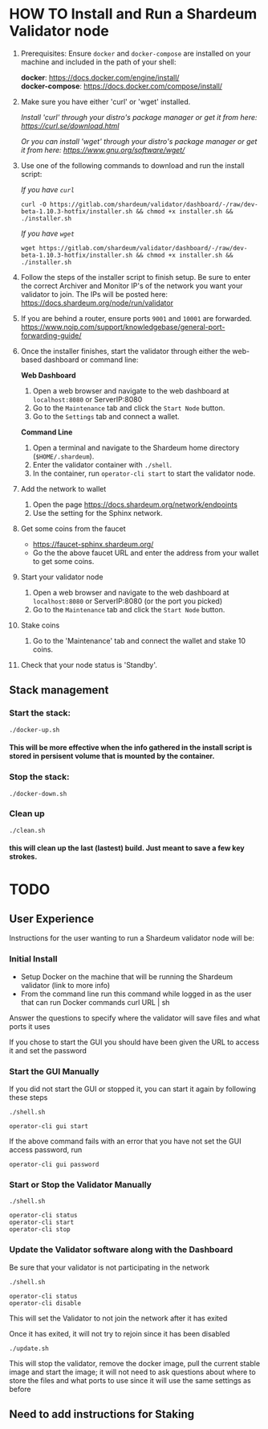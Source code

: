 # HOW TO Install and Run a Shardeum Validator node

1. Prerequisites: Ensure `docker` and `docker-compose` are installed on your machine and included in the path of your shell:

	__docker__: https://docs.docker.com/engine/install/  
	__docker-compose__: https://docs.docker.com/compose/install/

2. Make sure you have either 'curl' or 'wget' installed.

    _Install 'curl' through your distro's package manager or get it from here: https://curl.se/download.html_

    _Or you can install 'wget' through your distro's package manager or get it from here: https://www.gnu.org/software/wget/_

3. Use one of the following commands to download and run the install script:

	_If you have `curl`_
	```
	curl -O https://gitlab.com/shardeum/validator/dashboard/-/raw/dev-beta-1.10.3-hotfix/installer.sh && chmod +x installer.sh && ./installer.sh
	```

	_If you have `wget`_
	```
	wget https://gitlab.com/shardeum/validator/dashboard/-/raw/dev-beta-1.10.3-hotfix/installer.sh && chmod +x installer.sh && ./installer.sh
	```

4. Follow the steps of the installer script to finish setup. Be sure to enter the correct Archiver and Monitor IP's of the network you want your validator to join. The IPs will be posted here: https://docs.shardeum.org/node/run/validator

5. If you are behind a router, ensure ports `9001` and `10001` are forwarded.  
	https://www.noip.com/support/knowledgebase/general-port-forwarding-guide/

6. Once the installer finishes, start the validator through either the web-based dashboard or command line:

	__Web Dashboard__

	1. Open a web browser and navigate to the web dashboard at `localhost:8080` or ServerIP:8080
	2. Go to the `Maintenance` tab and click the `Start Node` button.
	3. Go to the `Settings` tab and connect a wallet.

	__Command Line__

	1. Open a terminal and navigate to the Shardeum home directory (`$HOME/.shardeum`).
	2. Enter the validator container with `./shell`.
	3. In the container, run `operator-cli start` to start the validator node.

7. Add the network to wallet
	1. Open the page https://docs.shardeum.org/network/endpoints
	2. Use the setting for the Sphinx network.

8. Get some coins from the faucet
	* https://faucet-sphinx.shardeum.org/
    * Go the the above faucet URL and enter the address from your wallet to get some coins.

7. Start your validator node
	1. Open a web browser and navigate to the web dashboard at `localhost:8080` or ServerIP:8080 (or the port you picked)
	2. Go to the `Maintenance` tab and click the `Start Node` button.

8. Stake coins
    1. Go to the 'Maintenance' tab and connect the wallet and stake 10 coins.

9. Check that your node status is 'Standby'.

## Stack management
### Start the stack:
```
./docker-up.sh
```
#### This will be more effective when the info gathered in the install script is stored in persisent volume that is mounted by the container.

### Stop the stack:
```
./docker-down.sh
```

### Clean up
```
./clean.sh
```
#### this will clean up the last (lastest) build. Just meant to save a few key strokes.

# TODO

## User Experience
Instructions for the user wanting to run a Shardeum validator node will be:

### Initial Install
* Setup Docker on the machine that will be running the Shardeum validator (link to more info)
* From the command line run this command while logged in as the user that can run Docker commands
	curl URL | sh

Answer the questions to specify where the validator will save files and what ports it uses

If you chose to start the GUI you should have been given the URL to access it and set the password

### Start the GUI Manually

If you did not start the GUI or stopped it, you can start it again by following these steps

``` 
./shell.sh

operator-cli gui start
```

If the above command fails with an error that you have not set the GUI access password, run

```
operator-cli gui password
```

### Start or Stop the Validator Manually
```
./shell.sh

operator-cli status
operator-cli start
operator-cli stop
```

### Update the Validator software along with the Dashboard

Be sure that your validator is not participating in the network
```
./shell.sh

operator-cli status
operator-cli disable
```

This will set the Validator to not join the network after it has exited

Once it has exited, it will not try to rejoin since it has been disabled
```
./update.sh
```
This will stop the validator, remove the docker image, pull the current stable image and start the image; it will not need to ask questions about where to store the files and what ports to use since it will use the same settings as before

## Need to add instructions for Staking
